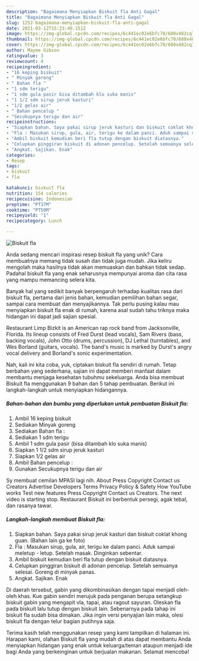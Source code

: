```yaml
---
description: "Bagaimana Menyiapkan Biskuit fla Anti Gagal"
title: "Bagaimana Menyiapkan Biskuit fla Anti Gagal"
slug: 1252-bagaimana-menyiapkan-biskuit-fla-anti-gagal
date: 2021-03-12T15:23:49.151Z
image: https://img-global.cpcdn.com/recipes/6c441ec02e6bfc70/680x482cq70/biskuit-fla-foto-resep-utama.jpg
thumbnail: https://img-global.cpcdn.com/recipes/6c441ec02e6bfc70/680x482cq70/biskuit-fla-foto-resep-utama.jpg
cover: https://img-global.cpcdn.com/recipes/6c441ec02e6bfc70/680x482cq70/biskuit-fla-foto-resep-utama.jpg
author: Mayme Gibson
ratingvalue: 3
reviewcount: 4
recipeingredient:
- "16 keping biskuit"
- " Minyak goreng"
- " Bahan fla "
- "1 sdm terigu"
- "1 sdm gula pasir bisa ditambah klo suka manis"
- "1 1/2 sdm sirup jeruk kasturi"
- "1/2 gelas air"
- " Bahan pencelup "
- "Secukupnya terigu dan air"
recipeinstructions:
- "Siapkan bahan. Saya pakai sirup jeruk kasturi dan biskuit coklat khong guan. (Bahan lain ga ke foto)"
- "Fla : Masukan sirup, gula, air, terigu ke dalam panci. Aduk sampai meletup - letup. Setelah masak. Dinginkan sebentar."
- "Ambil biskuit kemudian beri fla tutup dengan biskuit diatasnya."
- "Celupkan pinggiran biskuit di adonan pencelup. Setelah semuanya selesai. Goreng di minyak panas."
- "Angkat. Sajikan. Enak"
categories:
- Resep
tags:
- biskuit
- fla

katakunci: biskuit fla 
nutrition: 154 calories
recipecuisine: Indonesian
preptime: "PT37M"
cooktime: "PT50M"
recipeyield: "1"
recipecategory: Lunch

---
```



![Biskuit fla](https://img-global.cpcdn.com/recipes/6c441ec02e6bfc70/680x482cq70/biskuit-fla-foto-resep-utama.jpg)

Anda sedang mencari inspirasi resep biskuit fla yang unik? Cara membuatnya memang tidak susah dan tidak juga mudah. Jika keliru mengolah maka hasilnya tidak akan memuaskan dan bahkan tidak sedap. Padahal biskuit fla yang enak seharusnya mempunyai aroma dan cita rasa yang mampu memancing selera kita.

Banyak hal yang sedikit banyak berpengaruh terhadap kualitas rasa dari biskuit fla, pertama dari jenis bahan, kemudian pemilihan bahan segar, sampai cara membuat dan menyajikannya. Tak perlu pusing kalau mau menyiapkan biskuit fla enak di rumah, karena asal sudah tahu triknya maka hidangan ini dapat jadi sajian spesial.

Restaurant Limp Bizkit is an American rap rock band from Jacksonville, Florida. Its lineup consists of Fred Durst (lead vocals), Sam Rivers (bass, backing vocals), John Otto (drums, percussion), DJ Lethal (turntables), and Wes Borland (guitars, vocals). The band&#39;s music is marked by Durst&#39;s angry vocal delivery and Borland&#39;s sonic experimentation.


Nah, kali ini kita coba, yuk, ciptakan biskuit fla sendiri di rumah. Tetap berbahan yang sederhana, sajian ini dapat memberi manfaat dalam membantu menjaga kesehatan tubuhmu sekeluarga. Anda bisa membuat Biskuit fla menggunakan 9 bahan dan 5 tahap pembuatan. Berikut ini langkah-langkah untuk menyiapkan hidangannya.

<!--inarticleads1-->

##### Bahan-bahan dan bumbu yang diperlukan untuk pembuatan Biskuit fla:

1. Ambil 16 keping biskuit
1. Sediakan  Minyak goreng
1. Sediakan  Bahan fla :
1. Sediakan 1 sdm terigu
1. Ambil 1 sdm gula pasir (bisa ditambah klo suka manis)
1. Siapkan 1 1/2 sdm sirup jeruk kasturi
1. Siapkan 1/2 gelas air
1. Ambil  Bahan pencelup :
1. Gunakan Secukupnya terigu dan air


Sy membuat cemilan MPASI lagi nih. About Press Copyright Contact us Creators Advertise Developers Terms Privacy Policy &amp; Safety How YouTube works Test new features Press Copyright Contact us Creators. The next video is starting stop. Restaurant Biskuit ini berbentuk persegi, agak tebal, dan rasanya tawar. 

<!--inarticleads2-->

##### Langkah-langkah membuat Biskuit fla:

1. Siapkan bahan. Saya pakai sirup jeruk kasturi dan biskuit coklat khong guan. (Bahan lain ga ke foto)
1. Fla : Masukan sirup, gula, air, terigu ke dalam panci. Aduk sampai meletup - letup. Setelah masak. Dinginkan sebentar.
1. Ambil biskuit kemudian beri fla tutup dengan biskuit diatasnya.
1. Celupkan pinggiran biskuit di adonan pencelup. Setelah semuanya selesai. Goreng di minyak panas.
1. Angkat. Sajikan. Enak


Di daerah tersebut, gabin yang dikombinasikan dengan tapai menjadi oleh-oleh khas. Kue gabin sendiri merujuk pada penganan berupa setangkup biskuit gabin yang mengapit vla, tapai, atau ragout sayuran. Oleskan fla pada biskuit lalu tutup dengan biskuit lain. Sebenarnya pada tahap ini biskuit fla sudah bisa dimakan. Jika ingin versi penyajian lain maka, olesi biskuit fla dengan telur bagian putihnya saja. 

Terima kasih telah menggunakan resep yang kami tampilkan di halaman ini. Harapan kami, olahan Biskuit fla yang mudah di atas dapat membantu Anda menyiapkan hidangan yang enak untuk keluarga/teman ataupun menjadi ide bagi Anda yang berkeinginan untuk berjualan makanan. Selamat mencoba!
